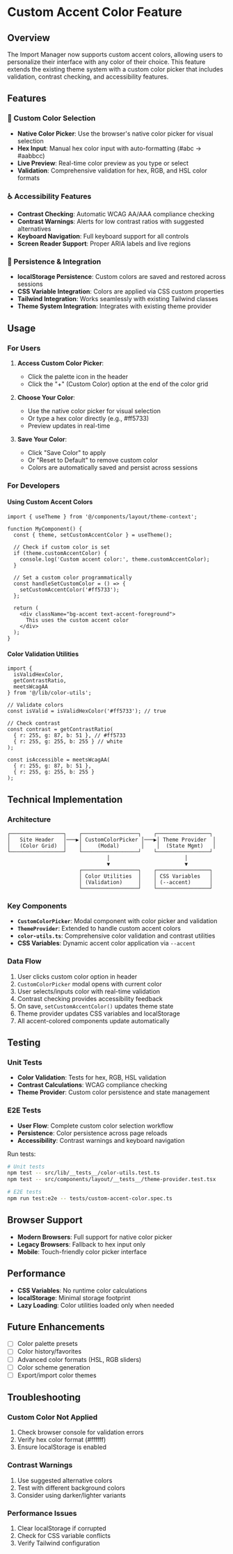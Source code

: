 # Custom Accent Color Feature

## Overview

The Import Manager now supports custom accent colors, allowing users to personalize their interface with any color of their choice. This feature extends the existing theme system with a custom color picker that includes validation, contrast checking, and accessibility features.

## Features

### 🎨 Custom Color Selection
- **Native Color Picker**: Use the browser's native color picker for visual selection
- **Hex Input**: Manual hex color input with auto-formatting (#abc → #aabbcc)
- **Live Preview**: Real-time color preview as you type or select
- **Validation**: Comprehensive validation for hex, RGB, and HSL color formats

### ♿ Accessibility Features
- **Contrast Checking**: Automatic WCAG AA/AAA compliance checking
- **Contrast Warnings**: Alerts for low contrast ratios with suggested alternatives
- **Keyboard Navigation**: Full keyboard support for all controls
- **Screen Reader Support**: Proper ARIA labels and live regions

### 💾 Persistence & Integration
- **localStorage Persistence**: Custom colors are saved and restored across sessions
- **CSS Variable Integration**: Colors are applied via CSS custom properties
- **Tailwind Integration**: Works seamlessly with existing Tailwind classes
- **Theme System Integration**: Integrates with existing theme provider

## Usage

### For Users

1. **Access Custom Color Picker**:
   - Click the palette icon in the header
   - Click the "+" (Custom Color) option at the end of the color grid

2. **Choose Your Color**:
   - Use the native color picker for visual selection
   - Or type a hex color directly (e.g., #ff5733)
   - Preview updates in real-time

3. **Save Your Color**:
   - Click "Save Color" to apply
   - Or "Reset to Default" to remove custom color
   - Colors are automatically saved and persist across sessions

### For Developers

#### Using Custom Accent Colors

```tsx
import { useTheme } from '@/components/layout/theme-context';

function MyComponent() {
  const { theme, setCustomAccentColor } = useTheme();
  
  // Check if custom color is set
  if (theme.customAccentColor) {
    console.log('Custom accent color:', theme.customAccentColor);
  }
  
  // Set a custom color programmatically
  const handleSetCustomColor = () => {
    setCustomAccentColor('#ff5733');
  };
  
  return (
    <div className="bg-accent text-accent-foreground">
      This uses the custom accent color
    </div>
  );
}
```

#### Color Validation Utilities

```tsx
import { 
  isValidHexColor, 
  getContrastRatio, 
  meetsWcagAA 
} from '@/lib/color-utils';

// Validate colors
const isValid = isValidHexColor('#ff5733'); // true

// Check contrast
const contrast = getContrastRatio(
  { r: 255, g: 87, b: 51 }, // #ff5733
  { r: 255, g: 255, b: 255 } // white
);

const isAccessible = meetsWcagAA(
  { r: 255, g: 87, b: 51 },
  { r: 255, g: 255, b: 255 }
);
```

## Technical Implementation

### Architecture

```
┌─────────────────┐    ┌──────────────────┐    ┌─────────────────┐
│   Site Header   │───▶│ CustomColorPicker │───▶│ Theme Provider  │
│   (Color Grid)  │    │     (Modal)       │    │  (State Mgmt)   │
└─────────────────┘    └──────────────────┘    └─────────────────┘
                                │                        │
                                ▼                        ▼
                       ┌──────────────────┐    ┌─────────────────┐
                       │ Color Utilities  │    │ CSS Variables   │
                       │ (Validation)     │    │ (--accent)      │
                       └──────────────────┘    └─────────────────┘
```

### Key Components

- **`CustomColorPicker`**: Modal component with color picker and validation
- **`ThemeProvider`**: Extended to handle custom accent colors
- **`color-utils.ts`**: Comprehensive color validation and contrast utilities
- **CSS Variables**: Dynamic accent color application via `--accent`

### Data Flow

1. User clicks custom color option in header
2. `CustomColorPicker` modal opens with current color
3. User selects/inputs color with real-time validation
4. Contrast checking provides accessibility feedback
5. On save, `setCustomAccentColor()` updates theme state
6. Theme provider updates CSS variables and localStorage
7. All accent-colored components update automatically

## Testing

### Unit Tests
- **Color Validation**: Tests for hex, RGB, HSL validation
- **Contrast Calculations**: WCAG compliance checking
- **Theme Provider**: Custom color persistence and state management

### E2E Tests
- **User Flow**: Complete custom color selection workflow
- **Persistence**: Color persistence across page reloads
- **Accessibility**: Contrast warnings and keyboard navigation

Run tests:
```bash
# Unit tests
npm test -- src/lib/__tests__/color-utils.test.ts
npm test -- src/components/layout/__tests__/theme-provider.test.tsx

# E2E tests
npm run test:e2e -- tests/custom-accent-color.spec.ts
```

## Browser Support

- **Modern Browsers**: Full support for native color picker
- **Legacy Browsers**: Fallback to hex input only
- **Mobile**: Touch-friendly color picker interface

## Performance

- **CSS Variables**: No runtime color calculations
- **localStorage**: Minimal storage footprint
- **Lazy Loading**: Color utilities loaded only when needed

## Future Enhancements

- [ ] Color palette presets
- [ ] Color history/favorites
- [ ] Advanced color formats (HSL, RGB sliders)
- [ ] Color scheme generation
- [ ] Export/import color themes

## Troubleshooting

### Custom Color Not Applied
1. Check browser console for validation errors
2. Verify hex color format (#ffffff)
3. Ensure localStorage is enabled

### Contrast Warnings
1. Use suggested alternative colors
2. Test with different background colors
3. Consider using darker/lighter variants

### Performance Issues
1. Clear localStorage if corrupted
2. Check for CSS variable conflicts
3. Verify Tailwind configuration
